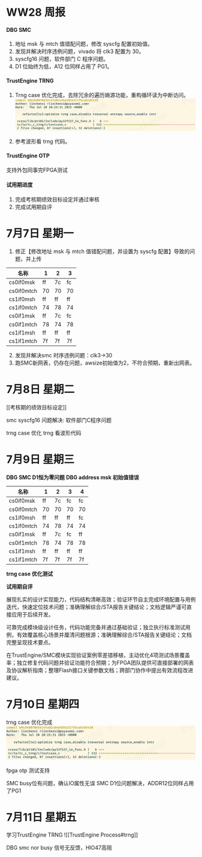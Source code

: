# WW28 周报

#### DBG SMC

1. 地址 msk 与 mtch 值错配问题，修改 syscfg 配置初始值。
2. 发现并解决时序违例问题，vivado 将 clk3 配置为 30。
3. syscfg16 问题，软件部门 C 程序问题。
4. D1 位始终为低，A12 位同样占用了 PG1。

#### TrustEngine TRNG

1. Trng case 优化完成，去除冗余的遍历熵源功能，重构循环读为中断访问。
![|600](https://raw.githubusercontent.com/lllincx/IMG/master/20250710105304423.png)

2. 参考波形看 trng 代码。

#### TrustEngine OTP

支持外包同事完FPGA测试

#### 试用期进度

1. 完成考核期绩效目标设定并通过审核
2. 完成试用期自评


# 7月7日 星期一


1. 修正【修改地址 msk 与 mtch 值错配问题，并设置为 syscfg 配置】导致的问题，并上传

| 名称         | 1   | 2   | 3   |
| ---------- | --- | --- | --- |
| cs0if0msk  | ff  | 7c  | fc  |
| cs0if0mtch | 70  | 70  | 70  |
| cs1if0msh  | ff  | ff  | ff  |
| cs1if0mtch | 74  | 78  | 74  |
| cs0if1msk  | ff  | 7c  | fc  |
| cs0if1mtch | 78  | 74  | 78  |
| cs1if1msh  | ff  | ff  | ff  |
| cs1if1mtch | 7f  | 7f  | 7f  |

2. 发现并解决smc 时序违例问题：clk3->30
3. 跑SMC新网表，仍存在问题，awsize初始值为2，不符合预期，重新出网表。


# 7月8日 星期二


[[考核期的绩效目标设定]]

smc syscfg16 问题解决: 软件部门C程序问题

trng case 优化
trng 看波形代码

# 7月9日 星期三


**DBG SMC D1恒为零问题**
**DBG address msk 初始值错误**

| 名称         | 1   | 2   | 3   | 4   |
| ---------- | --- | --- | --- | --- |
| cs0if0msk  | ff  | 7c  | fc  | fc  |
| cs0if0mtch | 70  | 70  | 70  | 70  |
| cs1if0msh  | ff  | ff  | ff  | fc  |
| cs1if0mtch | 74  | 78  | 74  | 74  |
| cs0if1msk  | ff  | 7c  | fc  | ff  |
| cs0if1mtch | 78  | 74  | 78  | 78  |
| cs1if1msh  | ff  | ff  | ff  | ff  |
| cs1if1mtch | 7f  | 7f  | 7f  | 7f  |
**trng case 优化测试**

**试用期自评**

展现扎实的设计实现能力，代码结构清晰高效；验证环节自主完成环境配置与用例迭代，快速定位技术问题；准确理解综合/STA报告关键结论；文档逻辑严谨可直接应用于后续开发。

可靠完成模块级设计任务，代码功能完备并通过基础验证；独立执行标准测试用例，有效覆盖核心场景并厘清问题根源；准确理解综合/STA报告关键结论；文档完整呈现技术要点。

在TrustEngine/SMC模块实现验证案例零差错移植，主动优化4项测试场景覆盖率；独立修复代码问题并验证功能符合预期；为FPGA团队提供可直接部署的网表及协议解析指南；整理Flash接口关键参数文档；跨部门协作中提出有效流程改进建议。

# 7月10日 星期四


trng case 优化完成
![|600](https://raw.githubusercontent.com/lllincx/IMG/master/20250710105304423.png)

fpga otp 测试支持

SMC busy位有问题，确认IO属性无误
SMC D1位问题解决，ADDR12位同样占用了PG1

# 7月11日 星期五


学习TrustEngine TRNG
![[TrustEngine Process#trng]]

DBG smc nor busy 信号无反馈，HIO47高阻

